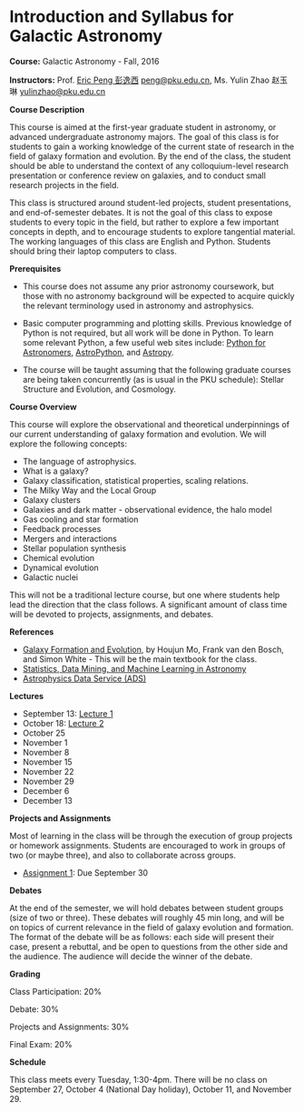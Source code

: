 # Introduction and Syllabus for Galactic Astronomy

**Course:** Galactic Astronomy - Fall, 2016

**Instructors:** Prof. [Eric Peng 彭逸西](http://kiaa.pku.edu.cn/~peng) <peng@pku.edu.cn>, Ms. Yulin Zhao 赵玉琳 <yulinzhao@pku.edu.cn>

**Course Description**


This course is aimed at the first-year graduate student in astronomy, or advanced undergraduate astronomy majors. The goal of this class is for students to gain a working knowledge of the current state of research in the field of galaxy formation and evolution. By the end of the class, the student should be able to understand the context of any colloquium-level research presentation or conference review on galaxies, and to conduct small research projects in the field. 

This class is structured around student-led projects, student presentations, and end-of-semester debates. It is not the goal of this class to expose students to every topic in the field, but rather to explore a few important concepts in depth, and to encourage students to explore tangential material. The working languages of this class are English and Python. Students should bring their laptop computers to class.

**Prerequisites**


   * This course does not assume any prior astronomy coursework, but those with no astronomy background will be expected to acquire quickly the relevant terminology used in astronomy and astrophysics.

   * Basic computer programming and plotting skills. Previous knowledge of Python is not required, but all work will be done in Python. To learn some relevant Python, a few useful web sites include: [Python for Astronomers](https://python4astronomers.github.io), [AstroPython](http://www.astropython.org/), and [Astropy](http://www.astropy.org/).
   * The course will be taught assuming that the following graduate courses are being taken concurrently (as is usual in the PKU schedule): Stellar Structure and Evolution, and Cosmology.

**Course Overview**

This course will explore the observational and theoretical underpinnings of our current understanding of galaxy formation and evolution. We will explore the following concepts:


   * The language of astrophysics.
   * What is a galaxy?
   * Galaxy classification, statistical properties, scaling relations.
   * The Milky Way and the Local Group
   * Galaxy clusters
   * Galaxies and dark matter - observational evidence, the halo model
   * Gas cooling and star formation
   * Feedback processes
   * Mergers and interactions
   * Stellar population synthesis
   * Chemical evolution
   * Dynamical evolution
   * Galactic nuclei

This will not be a traditional lecture course, but one where students help lead the direction that the class follows. A significant amount of class time will be devoted to projects, assignments, and debates.

**References**
   * [Galaxy Formation and Evolution](http://www.amazon.com/Galaxy-Formation-Evolution-Houjun-Mo/dp/0521857937), by Houjun Mo, Frank van den Bosch, and Simon White - This will be the main textbook for the class.
   * [Statistics, Data Mining, and Machine Learning in Astronomy](https://www.amazon.cn/Statistics-Data-Mining-and-Machine-Learning-in-Astronomy-A-Practical-Python-Guide-for-the-Analysis-of-Survey-Data-Ivezic-Zeljko/dp/0691151687)
   * [Astrophysics Data Service (ADS)](http://adsabs.harvard.edu/abstract_service.html)

**Lectures**

* September 13: [Lecture 1](https://kiaa.pku.edu.cn/~peng/teaching/galaxies16/Lecture01-2016.pdf)
* October 18: [Lecture 2](https://kiaa.pku.edu.cn/~peng/teaching/galaxies16/Lecture02-2016.pdf)
* October 25
* November 1
* November 8
* November 15
* November 22
* November 29
* December 6
* December 13

**Projects and Assignments**

Most of learning in the class will be through the execution of group projects or homework assignments. Students are encouraged to work in groups of two (or maybe three), and also to collaborate across groups. 

* [Assignment 1](https://github.com/ewpeng/PKUGalaxies16/blob/master/Assignment01.md): Due September 30

**Debates**

At the end of the semester, we will hold debates between student groups (size of two or three). These debates will roughly 45 min long, and will be on topics of current relevance in the field of galaxy evolution and formation. The format of the debate will be as follows: each side will present their case, present a rebuttal, and be open to questions from the other side and the audience. The audience will decide the winner of the debate.

**Grading**

Class Participation: 20%

Debate: 30%

Projects and Assignments: 30%

Final Exam: 20%

**Schedule**

This class meets every Tuesday, 1:30-4pm. There will be no class on September 27, October 4 (National Day holiday), October 11, and November 29.
